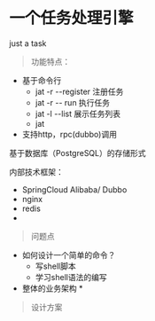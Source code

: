 # 一个任务处理引擎
just a task

> 功能特点：
* 基于命令行
  * jat -r --register   注册任务
  * jat -r -- run       执行任务
  * jat -l --list       展示任务列表
  * jat 
* 支持http，rpc(dubbo)调用

基于数据库（PostgreSQL）的存储形式

内部技术框架：
* SpringCloud Alibaba/ Dubbo
* nginx
* redis 
* 

> 问题点
* 如何设计一个简单的命令？
  * 写shell脚本 
  * 学习shell语法的编写
* 整体的业务架构
  * 

> 设计方案




